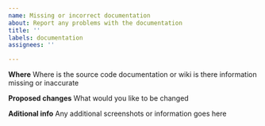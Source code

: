 ```yaml
---
name: Missing or incorrect documentation
about: Report any problems with the documentation
title: ''
labels: documentation
assignees: ''

---
```


**Where**
Where is the source code documentation or wiki is there information missing or inaccurate

**Proposed changes**
What would you like to be changed

**Aditional info**
Any additional screenshots or information goes here
